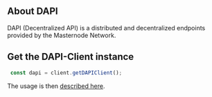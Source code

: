 ## About DAPI

DAPI (Decentralized API) is a distributed and decentralized endpoints provided by the Masternode Network.

## Get the DAPI-Client instance

```js
 const dapi = client.getDAPIClient();
```

The usage is then [described here](https://dashplatform.readme.io/docs/explanation-dapi).
